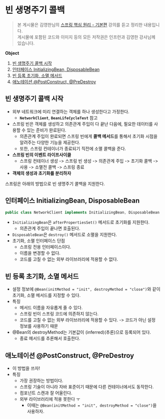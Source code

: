# 빈 생명주기 콜백
> 본 게시물은 김영한님의 [스프링 핵심 원리 - 기본편](https://www.inflearn.com/course/%EC%8A%A4%ED%94%84%EB%A7%81-%ED%95%B5%EC%8B%AC-%EC%9B%90%EB%A6%AC-%EA%B8%B0%EB%B3%B8%ED%8E%B8/dashboard) 강의를 듣고 정리한 내용입니다.  
게시물에 포함된 코드와 이미지 등의 모든 저작권은 인프런과 김영한 강사님께 있습니다.

**Object**
1. [빈 생명주기 콜백 시작](#빈-생명주기-콜백-시작)
2. [인터페이스 InitializingBean, DisposableBean](#인터페이스-initializingbean-disposablebean)
3. [빈 등록 초기화, 소멸 메서드](#빈-등록-초기화-소멸-메서드)
4. [애노테이션 @PostConstruct, @PreDestroy](#애노테이션-postconstruct-predestroy)

## 빈 생명주기 콜백 시작
- 외부 네트워크에 미리 연결하는 객체를 하나 생성한다고 가정한다.
  - **`NetworkClient`**, **`BeanLifeCycleTest`** 참고
- 스프링 빈은 객체를 생성하고 의존관계 주입이 다 끝난 다음에, 필요한 데이터를 사용할 수 있는 준비가 완료된다.
  - 의존관계 주입이 완료되면 스프링 빈에게 **콜백 메서드**를 통해서 초기화 시점을 알려주는 다양한 기능을 제공한다.
  - 또한, 스프링 컨테이너가 종료되기 직전에 소멸 콜백을 준다.
- **스프링 빈의 이벤트 라이프사이클**
  - 스프링 컨테이너 생성 -> 스프링 빈 생성 -> 의존관계 주입 -> 초기화 콜백 -> 사용 -> 소멸전 콜백 -> 스프링 종료
- **객체의 생성과 초기화를 분리하자**

스프링은 아래의 방법으로 빈 생명주기 콜백을 지원한다.

## 인터페이스 InitializingBean, DisposableBean
```java
public class NetworkClient implements InitializingBean, DisposableBean
```
- `InitializingBean`은 `afterPropertiesSet()` 메서드로 초기화를 지원한다.
  - 의존관계 주입이 끝나면 호출된다.
- `DisposableBean`은 `destroy()` 메서드로 소멸을 지원한다.
- 초기화, 소멸 인터페이스 단점
  - 스프링 전용 인터페이스이다.
  - 이름을 변경할 수 없다.
  - 코드를 고칠 수 없는 외부 라이브러리에 적용할 수 없다.

## 빈 등록 초기화, 소멸 메서드
- 설정 정보에 `@Bean(initMethod = "init", destroyMethod = "close")`와 같이 초기화, 소멸 메서드를 지정할 수 있다.
- 특징
  - 메서드 이름을 자유롭게 줄 수 있다.
  - 스프링 빈이 스프링 코드에 의존하지 않는다.
  - 코드를 고칠 수 없는 외부 라이브러리에 적용할 수 있다. -> 코드가 아닌 설정 정보를 사용하기 때문
- @Bean의 destroyMethod는 기본값이 (inferred)(추론)으로 등록되어 있다.
  - 종료 메서드를 추론해서 호출한다.

## 애노테이션 @PostConstruct, @PreDestroy
- 이 방법을 쓰자!
- 특징
  - 가장 권장하는 방법이다.
  - 스프링 기술이 아니라 자바 표준이기 때문에 다른 컨테이너에서도 동작한다.
  - 컴포넌트 스캔과 잘 어울린다.
  - 외부 라이브러리에 적용 못한다 ㅜ
    - 이때는 `@Bean(initMethod = "init", destroyMethod = "close")`을 사용하자.